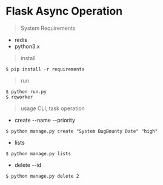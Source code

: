 # Flask Async Operation

> System Requirements
- redis
- python3.x


> install
```shell script
$ pip install -r requirements
```
> run 
```shell script
$ python run.py
$ rqworker
```

> usage CLI, task operation

- create --name --priority
```shell script
$ python manage.py create "System BugBounty Date" "high"
```
- lists
```shell script
$ python manage.py lists
```
- delete --id
```shell script
$ python manage.py delete 2
```